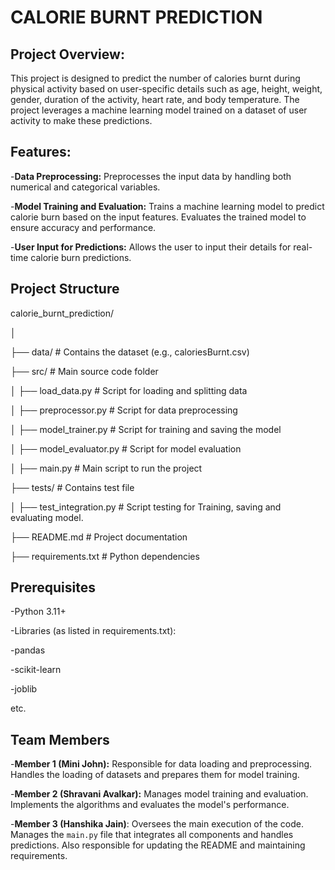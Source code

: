 # CALORIE BURNT PREDICTION

## Project Overview:
This project is designed to predict the number of calories burnt during physical activity based on user-specific details such as age, height, weight, gender, duration of the activity, heart rate, and body temperature. The project leverages a machine learning model trained on a dataset of user activity to make these predictions.

## Features:
-**Data Preprocessing:** Preprocesses the input data by handling both numerical and categorical variables.  

-**Model Training and Evaluation:** Trains a machine learning model to predict calorie burn based on the input features. Evaluates the trained model to ensure accuracy and performance.  

-**User Input for Predictions:** Allows the user to input their details for real-time calorie burn predictions.  


## Project Structure
calorie_burnt_prediction/  

│  

├── data/                    # Contains the dataset (e.g., caloriesBurnt.csv)  

├── src/                     # Main source code folder  

│   ├── load_data.py         # Script for loading and splitting data  

│   ├── preprocessor.py      # Script for data preprocessing  

│   ├── model_trainer.py     # Script for training and saving the model  

│   ├── model_evaluator.py   # Script for model evaluation  

│   ├── main.py              # Main script to run the project  

├── tests/                   # Contains test file  

│   ├── test_integration.py  # Script testing for Training, saving and evaluating model.
  

├── README.md                # Project documentation  

├── requirements.txt         # Python dependencies  


## Prerequisites
-Python 3.11+  

-Libraries (as listed in requirements.txt):  

-pandas  

-scikit-learn  

-joblib  

etc.

## Team Members
-**Member 1 (Mini John):** Responsible for data loading and preprocessing. Handles the loading of datasets and prepares them for model training.  

-**Member 2 (Shravani Avalkar):** Manages model training and evaluation. Implements the algorithms and evaluates the model's performance.  

-**Member 3 (Hanshika Jain)**: Oversees the main execution of the code. Manages the `main.py` file that integrates all components and handles predictions. Also responsible for updating the README and maintaining requirements.  
